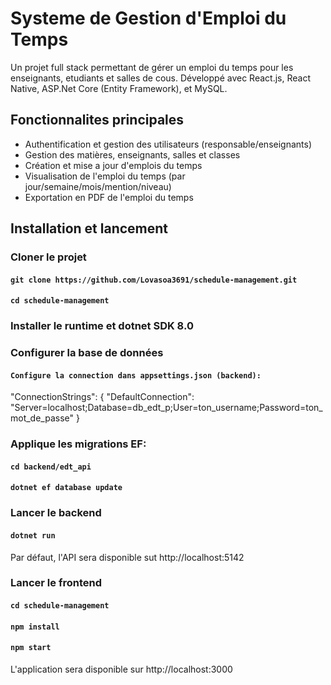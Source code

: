 # Systeme de Gestion d'Emploi du Temps

Un projet full stack permettant de gérer un emploi du temps pour les enseignants, etudiants et salles de cous.
Développé avec React.js, React Native, ASP.Net Core (Entity Framework), et MySQL.

## Fonctionnalites principales
- Authentification et gestion des utilisateurs (responsable/enseignants)
- Gestion des matières, enseignants, salles et classes
- Création et mise a jour d'emplois du temps
- Visualisation de l'emploi du temps (par jour/semaine/mois/mention/niveau)
- Exportation en PDF de l'emploi du temps

## Installation et lancement
### Cloner le projet

#### `git clone https://github.com/Lovasoa3691/schedule-management.git`
#### `cd schedule-management`


### Installer le runtime et dotnet SDK 8.0
### Configurer la base de données

#### `Configure la connection dans appsettings.json (backend):`
"ConnectionStrings": {
    "DefaultConnection": "Server=localhost;Database=db_edt_p;User=ton_username;Password=ton_mot_de_passe"
  }
  

### Applique les migrations EF:

#### `cd backend/edt_api`
#### `dotnet ef database update`


### Lancer le backend

#### `dotnet run`
Par défaut, l'API sera disponible sut http://localhost:5142


### Lancer le frontend

#### `cd schedule-management`
#### `npm install`
#### `npm start`
L'application sera disponible sur http://localhost:3000
